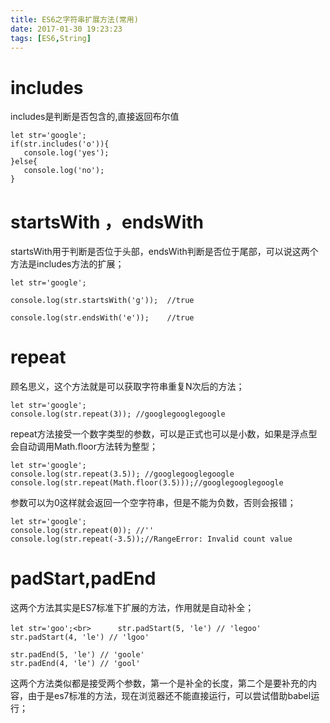 ```yaml
---
title: ES6之字符串扩展方法(常用)
date: 2017-01-30 19:23:23
tags: [ES6,String]
---
```

# includes #

includes是判断是否包含的,直接返回布尔值
```
let str='google';
if(str.includes('o')){
   console.log('yes');
}else{
   console.log('no');
}
```

# startsWith ，endsWith #
startsWith用于判断是否位于头部，endsWith判断是否位于尾部，可以说这两个方法是includes方法的扩展；
```
let str='google';

console.log(str.startsWith('g'));  //true

console.log(str.endsWith('e'));    //true
```

# repeat #
顾名思义，这个方法就是可以获取字符串重复N次后的方法；
```
let str='google';
console.log(str.repeat(3)); //googlegooglegoogle
```

repeat方法接受一个数字类型的参数，可以是正式也可以是小数，如果是浮点型会自动调用Math.floor方法转为整型；
```
let str='google';
console.log(str.repeat(3.5)); //googlegooglegoogle
console.log(str.repeat(Math.floor(3.5)));//googlegooglegoogle
```

参数可以为0这样就会返回一个空字符串，但是不能为负数，否则会报错；
```
let str='google';
console.log(str.repeat(0)); //''
console.log(str.repeat(-3.5));//RangeError: Invalid count value
```

# padStart,padEnd #

这两个方法其实是ES7标准下扩展的方法，作用就是自动补全；
```
let str='goo';<br>　　　 str.padStart(5, 'le') // 'legoo'
str.padStart(4, 'le') // 'lgoo'

str.padEnd(5, 'le') // 'goole'
str.padEnd(4, 'le') // 'gool'
```
这两个方法类似都是接受两个参数，第一个是补全的长度，第二个是要补充的内容，由于是es7标准的方法，现在浏览器还不能直接运行，可以尝试借助babel运行；